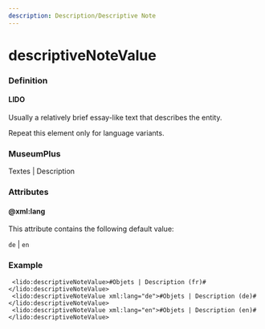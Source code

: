 ```yaml
---
description: Description/Descriptive Note
---
```


# descriptiveNoteValue

### Definition

#### LIDO

Usually a relatively brief essay-like text that describes the entity.

Repeat this element only for language variants.

### MuseumPlus

Textes \| Description

### Attributes

#### @xml:lang

This attribute contains the following default value:

`de` \| `en`

### Example

```markup
 <lido:descriptiveNoteValue>#Objets | Description (fr)#</lido:descriptiveNoteValue>
 <lido:descriptiveNoteValue xml:lang="de">#Objets | Description (de)#</lido:descriptiveNoteValue>
 <lido:descriptiveNoteValue xml:lang="en">#Objets | Description (en)#</lido:descriptiveNoteValue>
```




